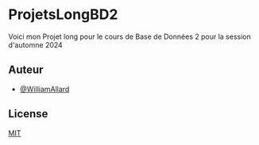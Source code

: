 # ProjetsLongBD2

Voici mon Projet long pour le cours de Base de Données 2 pour la session d'automne 2024 

## Auteur

- [@WilliamAllard](https://github.com/WilliamAllard)


## License

[MIT](https://choosealicense.com/licenses/mit/)

